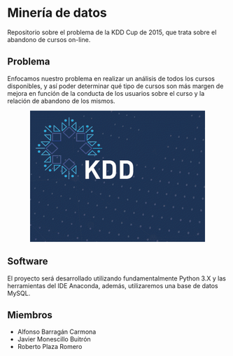 # Minería de datos
Repositorio sobre el problema de la KDD Cup de 2015, que trata sobre el abandono de cursos on-line.

## Problema

Enfocamos nuestro problema en realizar un análisis de todos los cursos disponibles, y así poder determinar qué tipo de cursos son más margen de mejora en función de la conducta de los usuarios sobre el curso y la relación de abandono de los mismos.

<p align="center">
  <img width="400" height="300" src="https://github.com/javirmones/DataMiningLAB/blob/master/resources/img/blue_450.gif">
</p>


## Software
El proyecto será desarrollado utilizando fundamentalmente Python 3.X y las herramientas del IDE Anaconda, además,
utilizaremos una base de datos MySQL.

## Miembros
* Alfonso Barragán Carmona
* Javier Monescillo Buitrón
* Roberto Plaza Romero
